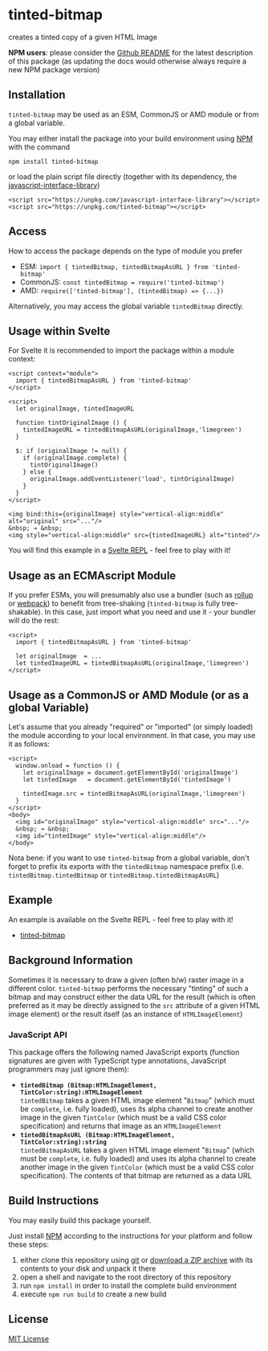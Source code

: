# tinted-bitmap #

creates a tinted copy of a given HTML Image

**NPM users**: please consider the [Github README](https://github.com/rozek/tinted-bitmap/blob/main/README.md) for the latest description of this package (as updating the docs would otherwise always require a new NPM package version)

## Installation ##

`tinted-bitmap` may be used as an ESM, CommonJS or AMD module or from a global variable.

You may either install the package into your build environment using [NPM](https://docs.npmjs.com/) with the command

```
npm install tinted-bitmap
```

or load the plain script file directly (together with its dependency, the [javascript-interface-library](https://github.com/rozek/javascript-interface-library))

```
<script src="https://unpkg.com/javascript-interface-library"></script>
<script src="https://unpkg.com/tinted-bitmap"></script>
```

## Access ##

How to access the package depends on the type of module you prefer

* ESM: `import { tintedBitmap, tintedBitmapAsURL } from 'tinted-bitmap'`
* CommonJS: `const tintedBitmap = require('tinted-bitmap')`
* AMD: `require(['tinted-bitmap'], (tintedBitmap) => {...})`

Alternatively, you may access the global variable `tintedBitmap` directly.

## Usage within Svelte ##

For Svelte it is recommended to import the package within a module context:

```
<script context="module">
  import { tintedBitmapAsURL } from 'tinted-bitmap'
</script>

<script>
  let originalImage, tintedImageURL

  function tintOriginalImage () {
    tintedImageURL = tintedBitmapAsURL(originalImage,'limegreen')
  }

  $: if (originalImage != null) {
    if (originalImage.complete) {
      tintOriginalImage()
    } else {
      originalImage.addEventListener('load', tintOriginalImage)
    }
  }
</script>

<img bind:this={originalImage} style="vertical-align:middle" alt="original" src="..."/>
&nbsp; ➔ &nbsp;
<img style="vertical-align:middle" src={tintedImageURL} alt="tinted"/>
```

You will find this example in a [Svelte REPL](https://svelte.dev/repl/2cee91ac75a74bc18f77e94f28e0c16d) - feel free to play with it!

## Usage as an ECMAscript Module ##

If you prefer ESMs, you will presumably also use a bundler (such as [rollup](https://rollupjs.org/guide/en/) or [webpack](https://webpack.js.org/)) to benefit from tree-shaking (`tinted-bitmap` is fully tree-shakable). In this case, just import what you need and use it - your bundler will do the rest:

```
<script>
  import { tintedBitmapAsURL } from 'tinted-bitmap'

  let originalImage  = ...
  let tintedImageURL = tintedBitmapAsURL(originalImage,'limegreen')
</script>
```

## Usage as a CommonJS or AMD Module (or as a global Variable) ##

Let's assume that you already "required" or "imported" (or simply loaded) the module according to your local environment. In that case, you may use it as follows:

```
<script>
  window.onload = function () {
    let originalImage = document.getElementById('originalImage')
    let tintedImage   = document.getElementById('tintedImage')

    tintedImage.src = tintedBitmapAsURL(originalImage,'limegreen')
  }
</script>
<body>
  <img id="originalImage" style="vertical-align:middle" src="..."/>
  &nbsp; ➔ &nbsp;
  <img id="tintedImage" style="vertical-align:middle"/>
</body>
```

Nota bene: if you want to use `tinted-bitmap` from a global variable, don't forget to prefix its exports with the `tintedBitmap` namespace prefix (i.e. `tintedBitmap.tintedBitmap` or `tintedBitmap.tintedBitmapAsURL`)

## Example ##

An example is available on the Svelte REPL - feel free to play with it!

* [tinted-bitmap](https://svelte.dev/repl/2cee91ac75a74bc18f77e94f28e0c16d)

## Background Information ##

Sometimes it is necessary to draw a given (often b/w) raster image in a different color. `tinted-bitmap` performs the necessary "tinting" of such a bitmap and may construct either the data URL for the result (which is often preferred as it may be directly assigned to the `src` attribute of a given HTML image element) or the result itself (as an instance of `HTMLImageElement`)

### JavaScript API ###

This package offers the following named JavaScript exports (function signatures are given with TypeScript type annotations, JavaScript programmers may just ignore them):

* **`tintedBitmap (Bitmap:HTMLImageElement, TintColor:string):HTMLImageElement`** <br> `tintedBitmap` takes a given HTML image element "`Bitmap`" (which must be `complete`, i.e. fully loaded), uses its alpha channel to create another image in the given `TintColor` (which must be a valid CSS color specification) and returns that image as an `HTMLImageElement`
* **`tintedBitmapAsURL (Bitmap:HTMLImageElement, TintColor:string):string`** <br> `tintedBitmapAsURL` takes a given HTML image element "`Bitmap`" (which must be `complete`, i.e. fully loaded) and uses its alpha channel to create another image in the given `TintColor` (which must be a valid CSS color specification). The contents of that bitmap are returned as a data URL

## Build Instructions ##

You may easily build this package yourself.

Just install [NPM](https://docs.npmjs.com/) according to the instructions for your platform and follow these steps:

1. either clone this repository using [git](https://git-scm.com/) or [download a ZIP archive](https://github.com/rozek/tinted-bitmap/archive/refs/heads/main.zip) with its contents to your disk and unpack it there 
2. open a shell and navigate to the root directory of this repository
3. run `npm install` in order to install the complete build environment
4. execute `npm run build` to create a new build

## License ##

[MIT License](LICENSE.md)
